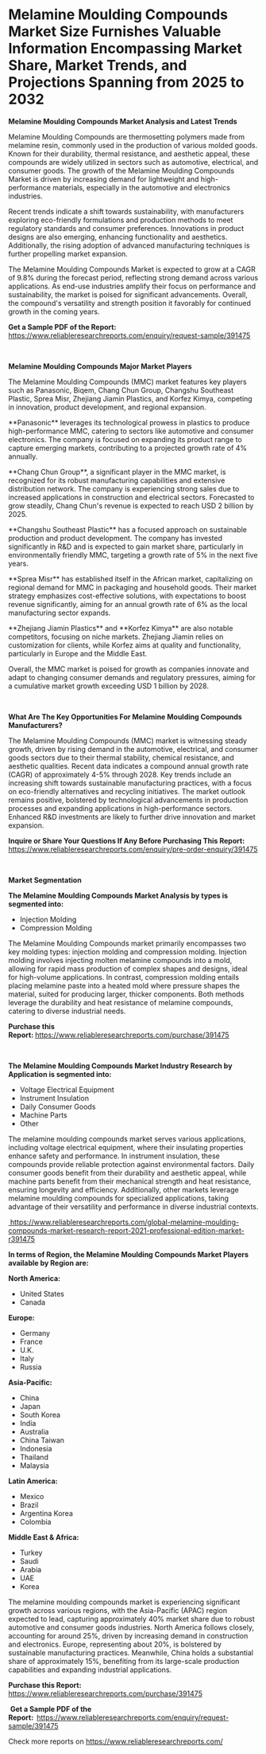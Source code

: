 <p><h1>Melamine Moulding Compounds Market Size Furnishes Valuable Information Encompassing Market Share, Market Trends, and Projections Spanning from 2025 to 2032</h1></p><p><strong>Melamine Moulding Compounds Market Analysis and Latest Trends</strong></p>
<p><p>Melamine Moulding Compounds are thermosetting polymers made from melamine resin, commonly used in the production of various molded goods. Known for their durability, thermal resistance, and aesthetic appeal, these compounds are widely utilized in sectors such as automotive, electrical, and consumer goods. The growth of the Melamine Moulding Compounds Market is driven by increasing demand for lightweight and high-performance materials, especially in the automotive and electronics industries.</p><p>Recent trends indicate a shift towards sustainability, with manufacturers exploring eco-friendly formulations and production methods to meet regulatory standards and consumer preferences. Innovations in product designs are also emerging, enhancing functionality and aesthetics. Additionally, the rising adoption of advanced manufacturing techniques is further propelling market expansion.</p><p>The Melamine Moulding Compounds Market is expected to grow at a CAGR of 9.8% during the forecast period, reflecting strong demand across various applications. As end-use industries amplify their focus on performance and sustainability, the market is poised for significant advancements. Overall, the compound's versatility and strength position it favorably for continued growth in the coming years.</p></p>
<p><strong>Get a Sample PDF of the Report:&nbsp;</strong> <a href="https://www.reliableresearchreports.com/enquiry/request-sample/391475?utm_campaign=2395&utm_medium=2&utm_source=Github&utm_content=ia&utm_term=29032025&utm_id=melamine-moulding-compounds">https://www.reliableresearchreports.com/enquiry/request-sample/391475</a></p>
<p>&nbsp;</p>
<p><strong>Melamine Moulding Compounds Major Market Players</strong></p>
<p><p>The Melamine Moulding Compounds (MMC) market features key players such as Panasonic, Biqem, Chang Chun Group, Changshu Southeast Plastic, Sprea Misr, Zhejiang Jiamin Plastics, and Korfez Kimya, competing in innovation, product development, and regional expansion.</p><p>**Panasonic** leverages its technological prowess in plastics to produce high-performance MMC, catering to sectors like automotive and consumer electronics. The company is focused on expanding its product range to capture emerging markets, contributing to a projected growth rate of 4% annually. </p><p>**Chang Chun Group**, a significant player in the MMC market, is recognized for its robust manufacturing capabilities and extensive distribution network. The company is experiencing strong sales due to increased applications in construction and electrical sectors. Forecasted to grow steadily, Chang Chun's revenue is expected to reach USD 2 billion by 2025.</p><p>**Changshu Southeast Plastic** has a focused approach on sustainable production and product development. The company has invested significantly in R&D and is expected to gain market share, particularly in environmentally friendly MMC, targeting a growth rate of 5% in the next five years.</p><p>**Sprea Misr** has established itself in the African market, capitalizing on regional demand for MMC in packaging and household goods. Their market strategy emphasizes cost-effective solutions, with expectations to boost revenue significantly, aiming for an annual growth rate of 6% as the local manufacturing sector expands.</p><p>**Zhejiang Jiamin Plastics** and **Korfez Kimya** are also notable competitors, focusing on niche markets. Zhejiang Jiamin relies on customization for clients, while Korfez aims at quality and functionality, particularly in Europe and the Middle East.</p><p>Overall, the MMC market is poised for growth as companies innovate and adapt to changing consumer demands and regulatory pressures, aiming for a cumulative market growth exceeding USD 1 billion by 2028.</p></p>
<p>&nbsp;</p>
<p><strong>What Are The Key Opportunities For Melamine Moulding Compounds Manufacturers?</strong></p>
<p><p>The Melamine Moulding Compounds (MMC) market is witnessing steady growth, driven by rising demand in the automotive, electrical, and consumer goods sectors due to their thermal stability, chemical resistance, and aesthetic qualities. Recent data indicates a compound annual growth rate (CAGR) of approximately 4-5% through 2028. Key trends include an increasing shift towards sustainable manufacturing practices, with a focus on eco-friendly alternatives and recycling initiatives. The market outlook remains positive, bolstered by technological advancements in production processes and expanding applications in high-performance sectors. Enhanced R&D investments are likely to further drive innovation and market expansion.</p></p>
<p><strong>Inquire or Share Your Questions If Any Before Purchasing This Report:</strong> <a href="https://www.reliableresearchreports.com/enquiry/pre-order-enquiry/391475?utm_campaign=2395&utm_medium=2&utm_source=Github&utm_content=ia&utm_term=29032025&utm_id=melamine-moulding-compounds">https://www.reliableresearchreports.com/enquiry/pre-order-enquiry/391475</a></p>
<p>&nbsp;</p>
<p><strong>Market Segmentation</strong></p>
<p><strong>The Melamine Moulding Compounds Market Analysis by types is segmented into:</strong></p>
<p><ul><li>Injection Molding</li><li>Compression Molding</li></ul></p>
<p><p>The Melamine Moulding Compounds market primarily encompasses two key molding types: injection molding and compression molding. Injection molding involves injecting molten melamine compounds into a mold, allowing for rapid mass production of complex shapes and designs, ideal for high-volume applications. In contrast, compression molding entails placing melamine paste into a heated mold where pressure shapes the material, suited for producing larger, thicker components. Both methods leverage the durability and heat resistance of melamine compounds, catering to diverse industrial needs.</p></p>
<p><strong>Purchase this Report:&nbsp;</strong><a href="https://www.reliableresearchreports.com/purchase/391475?utm_campaign=2395&utm_medium=2&utm_source=Github&utm_content=ia&utm_term=29032025&utm_id=melamine-moulding-compounds">https://www.reliableresearchreports.com/purchase/391475</a></p>
<p>&nbsp;</p>
<p><strong>The Melamine Moulding Compounds Market Industry Research by Application is segmented into:</strong></p>
<p><ul><li>Voltage Electrical Equipment</li><li>Instrument Insulation</li><li>Daily Consumer Goods</li><li>Machine Parts</li><li>Other</li></ul></p>
<p><p>The melamine moulding compounds market serves various applications, including voltage electrical equipment, where their insulating properties enhance safety and performance. In instrument insulation, these compounds provide reliable protection against environmental factors. Daily consumer goods benefit from their durability and aesthetic appeal, while machine parts benefit from their mechanical strength and heat resistance, ensuring longevity and efficiency. Additionally, other markets leverage melamine moulding compounds for specialized applications, taking advantage of their versatility and performance in diverse industrial contexts.</p></p>
<p><a href="https://www.reliableresearchreports.com/global-melamine-moulding-compounds-market-research-report-2021-professional-edition-market-r391475?utm_campaign=2395&utm_medium=2&utm_source=Github&utm_content=ia&utm_term=29032025&utm_id=melamine-moulding-compounds">&nbsp;https://www.reliableresearchreports.com/global-melamine-moulding-compounds-market-research-report-2021-professional-edition-market-r391475</a></p>
<p><strong>In terms of Region, the Melamine Moulding Compounds Market Players available by Region are:</strong></p>
<p>
    <p> <strong> North America: </strong>
        <ul>
            <li>United States</li>
            <li>Canada</li>
        </ul>
        </p> 
    <p> <strong> Europe: </strong>
        <ul>
            <li>Germany</li>
            <li>France</li>
            <li>U.K.</li>
            <li>Italy</li>
            <li>Russia</li>
        </ul>
        </p> 
    <p> <strong> Asia-Pacific: </strong>
        <ul>
            <li>China</li>
            <li>Japan</li>
            <li>South Korea</li>
            <li>India</li>
            <li>Australia</li>
            <li>China Taiwan</li>
            <li>Indonesia</li>
            <li>Thailand</li>
            <li>Malaysia</li>
        </ul>
        </p> 
    <p> <strong> Latin America: </strong>
        <ul>
            <li>Mexico</li>
            <li>Brazil</li>
            <li>Argentina Korea</li>
            <li>Colombia</li>
        </ul>
        </p> 
    <p> <strong> Middle East & Africa: </strong>
        <ul>
            <li>Turkey</li>
            <li>Saudi</li>
            <li>Arabia</li>
            <li>UAE</li>
            <li>Korea</li>
        </ul>
    </p>
    </p>
<p><p>The melamine moulding compounds market is experiencing significant growth across various regions, with the Asia-Pacific (APAC) region expected to lead, capturing approximately 40% market share due to robust automotive and consumer goods industries. North America follows closely, accounting for around 25%, driven by increasing demand in construction and electronics. Europe, representing about 20%, is bolstered by sustainable manufacturing practices. Meanwhile, China holds a substantial share of approximately 15%, benefiting from its large-scale production capabilities and expanding industrial applications.</p></p>
<p><strong>Purchase this Report: </strong><a href="https://www.reliableresearchreports.com/purchase/391475?utm_campaign=2395&utm_medium=2&utm_source=Github&utm_content=ia&utm_term=29032025&utm_id=melamine-moulding-compounds">https://www.reliableresearchreports.com/purchase/391475</a></p>
<p>&nbsp;<strong>Get a Sample PDF of the Report:&nbsp;&nbsp;</strong><a href="https://www.reliableresearchreports.com/enquiry/request-sample/391475?utm_campaign=2395&utm_medium=2&utm_source=Github&utm_content=ia&utm_term=29032025&utm_id=melamine-moulding-compounds">https://www.reliableresearchreports.com/enquiry/request-sample/391475</a></p>
<p><strong></strong></p>
<p>Check more reports on <a href="https://www.reliableresearchreports.com/?utm_campaign=2395&utm_medium=2&utm_source=Github&utm_content=ia&utm_term=29032025&utm_id=melamine-moulding-compounds">https://www.reliableresearchreports.com/</a></p>